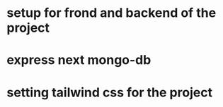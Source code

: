 # setup for frond and backend of the project
# express next mongo-db








































# setting tailwind css for the project